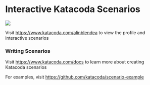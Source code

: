 # Interactive Katacoda Scenarios

[![](http://shields.katacoda.com/katacoda/alinblendea/count.svg)](https://www.katacoda.com/alinblendea "Get your profile on Katacoda.com")

Visit https://www.katacoda.com/alinblendea to view the profile and interactive scenarios

### Writing Scenarios
Visit https://www.katacoda.com/docs to learn more about creating Katacoda scenarios

For examples, visit https://github.com/katacoda/scenario-example
